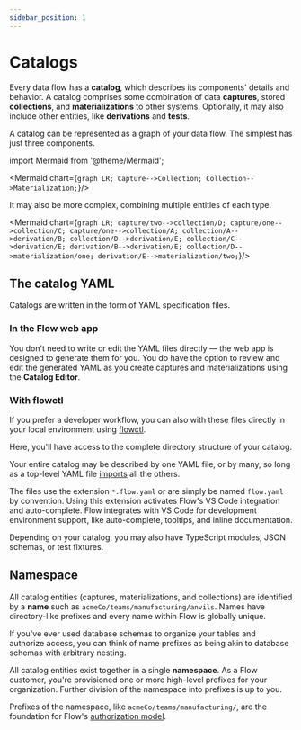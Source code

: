 ```yaml
---
sidebar_position: 1
---
```

# Catalogs

Every data flow has a **catalog**, which describes its components' details and behavior.
A catalog comprises some combination of data **captures**, stored **collections**, and **materializations** to other systems.
Optionally, it may also include other entities, like **derivations** and **tests**.

A catalog can be represented as a graph of your data flow.
The simplest has just three components.

import Mermaid from '@theme/Mermaid';

<Mermaid chart={`
	graph LR;
		Capture-->Collection;
        Collection-->Materialization;
`}/>

It may also be more complex, combining multiple entities of each type.

<Mermaid chart={`
	graph LR;
		capture/two-->collection/D;
		capture/one-->collection/C;
		capture/one-->collection/A;
        collection/A-->derivation/B;
        collection/D-->derivation/E;
        collection/C-->derivation/E;
        derivation/B-->derivation/E;
		collection/D-->materialization/one;
		derivation/E-->materialization/two;
`}/>

## The catalog YAML

Catalogs are written in the form of YAML specification files.

### In the Flow web app

You don't need to write or edit the YAML files directly — the web app is designed to generate them for you.
You do have the option to review and edit the generated YAML as you create captures and materializations using the **Catalog Editor**.

### With flowctl

If you prefer a developer workflow, you can also with these files directly in your local environment using [flowctl](./flowctl.md).

Here, you'll have access to the complete directory structure of your catalog.

Your entire catalog may be described by one YAML file, or by many, so long as a top-level YAML file [imports](./import.md) all the others.

The files use the extension `*.flow.yaml` or are simply be named `flow.yaml` by convention.
Using this extension activates Flow's VS Code integration and auto-complete.
Flow integrates with VS Code for development environment support, like auto-complete,
tooltips, and inline documentation.

Depending on your catalog, you may also have TypeScript modules,
JSON schemas, or test fixtures.

## Namespace

All catalog entities (captures, materializations, and collections) are identified by a **name**
such as `acmeCo/teams/manufacturing/anvils`. Names have directory-like
prefixes and every name within Flow is globally unique.

If you've ever used database schemas to organize your tables and authorize access,
you can think of name prefixes as being akin to database schemas with arbitrary nesting.

All catalog entities exist together in a single **namespace**.
As a Flow customer, you're provisioned one or more high-level prefixes for your organization.
Further division of the namespace into prefixes is up to you.

Prefixes of the namespace, like `acmeCo/teams/manufacturing/`,
are the foundation for Flow's [authorization model](../reference/authentication.md).
